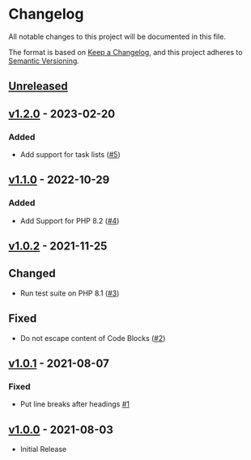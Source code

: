 # Changelog

All notable changes to this project will be documented in this file.

The format is based on [Keep a Changelog](https://keepachangelog.com/en/1.0.0/),
and this project adheres to [Semantic Versioning](https://semver.org/spec/v2.0.0.html).

## [Unreleased](https://github.com/stefanzweifel/commonmark-markdown-renderer/compare/v1.2.0...HEAD)

<!-- New Release notes will be placed here automatically -->
## [v1.2.0](https://github.com/stefanzweifel/commonmark-markdown-renderer/compare/v1.1.0...v1.2.0) - 2023-02-20

### Added

- Add support for task lists ([#5](https://github.com/stefanzweifel/commonmark-markdown-renderer/pull/5))

## [v1.1.0](https://github.com/stefanzweifel/commonmark-markdown-renderer/compare/v1.0.2...v1.1.0) - 2022-10-29

### Added

- Add Support for PHP 8.2 ([#4](https://github.com/stefanzweifel/commonmark-markdown-renderer/pull/4))

## [v1.0.2](https://github.com/stefanzweifel/commonmark-markdown-renderer/compare/v1.0.1...v1.0.2) - 2021-11-25

## Changed

- Run test suite on PHP 8.1 ([#3](https://github.com/stefanzweifel/commonmark-markdown-renderer/pull/3))

## Fixed

- Do not escape content of Code Blocks ([#2](https://github.com/stefanzweifel/commonmark-markdown-renderer/pull/2))

## [v1.0.1](https://github.com/stefanzweifel/commonmark-markdown-renderer/compare/v1.0.0...v1.0.1) - 2021-08-07

### Fixed

- Put line breaks after headings [#1](https://github.com/stefanzweifel/commonmark-markdown-renderer/pull/1)

## [v1.0.0](https://github.com/stefanzweifel/commonmark-markdown-renderer/releases/tag/v1.0.0) - 2021-08-03

- Initial Release
